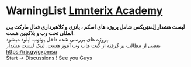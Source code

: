 # WarningList <a href="https://t.me/LmnterixWarning">Lmnterix Academy<a/>
 <Strong>لیست هشدار اِلِمنتِریکس شامل پروژه های اسکم ، پانزی و کلاهبرداری فعال مارکت بین المللی تحت وب و بلاکچین هست</strong>.<br> پروژه های بررسی شده داخل یوتوب اپلود میشود.<br> بعضی از مطالب بر گرفته از گیت هاب وب آموز هست. لینک لیست هشدار
<br> https://rb.gy/gxpmsu
<br> Start -> Discussions ! See you Guys
 
